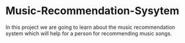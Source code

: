 # Music-Recommendation-Sysytem
In this project we are going to learn about the music recommendation system which will help for a person for recommending music songs.
